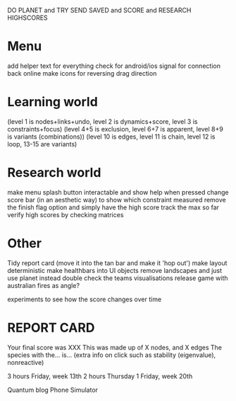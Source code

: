 DO PLANET and TRY SEND SAVED and SCORE and RESEARCH HIGHSCORES

# Menu
add helper text for everything
check for android/ios signal for connection back online
make icons for reversing drag direction

# Learning world
(level 1 is nodes+links+undo, level 2 is dynamics+score, level 3 is constraints+focus)
(level 4+5 is exclusion, level 6+7 is apparent, level 8+9 is variants (combinations))
(level 10 is edges, level 11 is chain, level 12 is loop, 13-15 are variants)

# Research world
make menu splash button interactable and show help when pressed
change score bar (in an aesthetic way) to show which constraint measured
remove the finish flag option and simply have the high score track the max so far
verify high scores by checking matrices

# Other
Tidy report card (move it into the tan bar and make it 'hop out')
make layout deterministic
make healthbars into UI objects
remove landscapes and just use planet instead
double check the teams visualisations
release game with australian fires as angle?

experiments to see how the score changes over time

# REPORT CARD
Your final score was XXX
This was made up of X nodes, and X edges
The species with the... is...
(extra info on click such as stability (eigenvalue), nonreactive)

3 hours Friday, week 13th
2 hours Thursday 1 Friday, week 20th

Quantum blog
Phone Simulator
